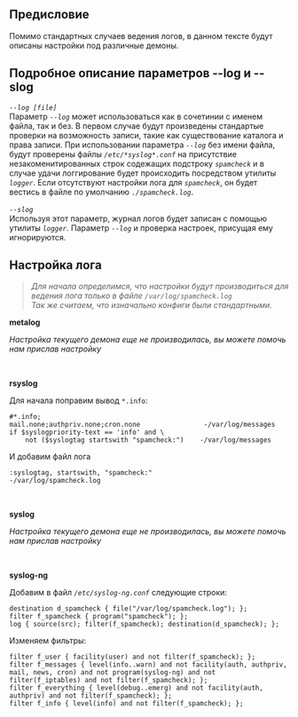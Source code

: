 ## Предисловие ##
Помимо стандартных случаев ведения логов, в данном тексте будут описаны настройки под различные демоны.

## Подробное описание параметров --log и --slog ##
_`--log [file]`_ <br />
Параметр _`--log`_ может использоваться как в сочетинии с именем файла, так и без. В первом случае будут произведены стандартые проверки на возможность записи, такие как существование каталога и права записи. При использовании параметра _`--log`_ без имени файла, будут проверены файлы _`/etc/*syslog*.conf`_ на присутствие незакоменитированных строк содежащих подстроку _`spamcheck`_ и в случае удачи логгирование будет происходить посредством утилиты _`logger`_. Если отсутствуют настройки лога для _`spamcheck`_, он будет вестись в файле по умолчанию _`./spamcheck.log`_.<br />
<br />
_`--slog`_<br />
Используя этот параметр, журнал логов будет записан с помощью утилиты _`logger`_. Параметр _`--log`_ и проверка настроек, присущая ему игнорируются.

## Настройка лога ##
> _Для начала определимся, что настройки будут производиться для ведения лога только в файле `/var/log/spamcheck.log`_<br />
> _Так же считаем, что изначально конфиги были стандартными._<br />

**metalog**

_Настройка текущего демона еще не производилась, вы можете помочь нам прислав настройку_

<br />

**rsyslog**

Для начала поправим вывод `*.info`:
```
#*.info;
mail.none;authpriv.none;cron.none                -/var/log/messages
if $syslogpriority-text == 'info' and \
	not ($syslogtag startswith "spamcheck:")	-/var/log/messages
```
И добавим файл лога
```
:syslogtag, startswith, "spamcheck:"			-/var/log/spamcheck.log
```

<br />

**syslog**

_Настройка текущего демона еще не производилась, вы можете помочь нам прислав настройку_

<br />

**syslog-ng**

Добавим в файл _`/etc/syslog-ng.conf`_ следующие строки:
```
destination d_spamcheck { file("/var/log/spamcheck.log"); };
filter f_spamcheck { program("spamcheck"); };
log { source(src); filter(f_spamcheck); destination(d_spamcheck); };
```
Изменяем фильтры:
```
filter f_user { facility(user) and not filter(f_spamcheck); };
filter f_messages { level(info..warn) and not facility(auth, authpriv, mail, news, cron) and not program(syslog-ng) and not filter(f_iptables) and not filter(f_spamcheck); };
filter f_everything { level(debug..emerg) and not facility(auth, authpriv) and not filter(f_spamcheck); };
filter f_info { level(info) and not filter(f_spamcheck); };
```
